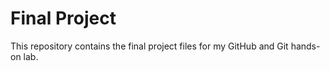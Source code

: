 # Final Project
This repository contains the final project files for my GitHub and Git hands-on lab.
